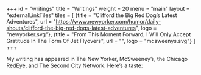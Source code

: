 +++
id = "writings"
title = "Writings"
weight = 20
menu = "main"
layout = "externalLinkTiles"
tiles = [
    {title = "Clifford the Big Red Dog’s Latest Adventures", url = "https://www.newyorker.com/humor/daily-shouts/clifford-the-big-red-dogs-latest-adventures", logo = "newyorker.svg"},
    {title = "From This Moment Forward, I Will Only Accept Gratitude In The Form Of Jet Flyovers", url = "", logo = "mcsweenys.svg"}
    ]
+++

My writing has appeared in The New Yorker, McSweeney’s, the Chicago RedEye, and The Second City Network. Here’s a taste:
